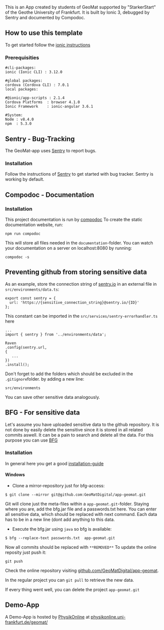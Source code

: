 This is an App created by students of GeoMat supported by "StarkerStart" of the Geothe University of Frankfurt.
It is built by Ionic 3, debugged by Sentry and documented by Compodoc.

## How to use this template

To get started follow the [ionic instructions](http://ionicframework.com/docs/intro/installation/)

### Prerequisities



```
#cli-packages:
ionic (Ionic CLI) : 3.12.0

#global packages:
cordova (Cordova CLI) : 7.0.1
local packages:

#@ionic/app-scripts : 2.1.4
Cordova Platforms  : browser 4.1.0
Ionic Framework    : ionic-angular 3.6.1

#System:
Node : v8.4.0
npm  : 5.3.0
```

## Sentry - Bug-Tracking
The GeoMat-app uses [Sentry](https://sentry.io) to report bugs.
### Installation
Follow the instructions of [Sentry](https://gonehybrid.com/how-to-log-errors-in-your-ionic-2-app-with-sentry/) to get started with bug tracker.
Sentry is working by default.

## Compodoc - Documentation
### Installation
This project documentation is run by [compodoc](https://compodoc.github.io/website/)
To create the static documentation website, run:
```
npm run compodoc
```
This will store all files needed in the `documentation`-folder. You can watch your documentation on a server on localhost:8080 by running:
```
compodoc -s
```
## Preventing github from storing sensitive data
As an example, store the connection string of [sentry.io](##%20Preventing%20github%20from%20storing%20sensitive%20data) in an external file in `src/environments/data.ts`:
```
export const sentry = {
  url: 'https://{sensitive_connection_string}@sentry.io/{ID}'
};
```
This constant can be imported in the `src/services/sentry-errorhandler.ts` here
```
...
import { sentry } from '../environments/data';

Raven
.config(sentry.url,
{
   ...  
})
.install();
```
Don't forget to add the folders which should be excluded in the `.gitignore`folder. by adding a new line:
```
src/environments
```
You can save other sensitive data analogously.
## BFG - For sensitive data
Let's assume you have uploaded sensitive data to the github repository. It is not done by easily delete the sensitive since it is stored in all related commits aswell.
It can be a pain to search and delete all the data. For this purpose you can use [BFG](https://rtyley.github.io/bfg-repo-cleaner/)

### Installation
In general here you get a good [installation-guide](https://medium.com/@rhoprhh/removing-keys-passwords-and-other-sensitive-data-from-old-github-commits-on-osx-2fb903604a56)
#### Windows

 - Clone a mirror-repository just for bfg-access:
```
$ git clone --mirror git@github.com:GeoMatDigital/app-geomat.git
```
Git will clone just the meta-files within a `app-geomat.git`-folder. Staying where you are, add the bfg.jar file and a passwords.txt here. You can enter all sensitive data, which should be replaced with next command. Each data has to be in a new line (dont add anything to this data.
 
 - Execute the bfg.jar using `java` so bfg is available:
```
$ bfg --replace-text passwords.txt  app-geomat.git
```
Now all commits should be replaced with `**REMOVED**`
 To  update the online reposity just push it:
```
git push 
```
Check the online repository visiting [github.com/GeoMatDigital/app-geomat](https://github.com/GeoMatDigital/app-geomat/commits/development).

In the regular project you can `git pull` to retrieve the new data.

If every thing went well, you can delete the project `app-geomat.git`
## Demo-App
A Demo-App is hosted by [PhysikOnline](https://physikonline.uni-frankfurt.de) at [physikonline.uni-frankfurt.de/geomat/](https://physikonline.uni-frankfurt.de/geomat/)
